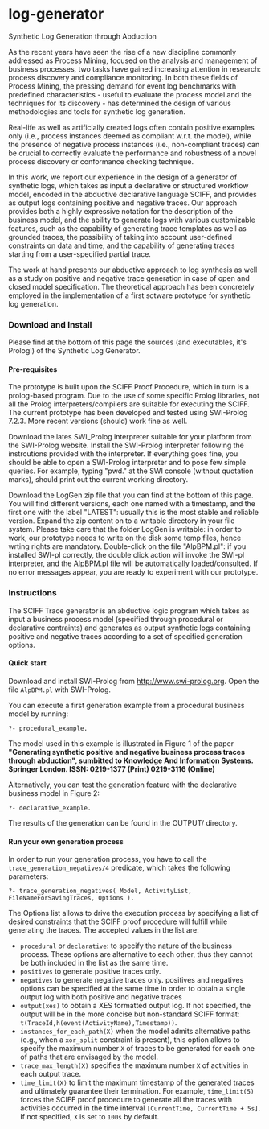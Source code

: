 # log-generator
Synthetic Log Generation through Abduction

As the recent years have seen the rise of a new discipline commonly addressed as Process Mining, focused on the analysis and management of business processes, two tasks have gained increasing attention in research: process discovery and compliance monitoring. In both these fields of Process Mining, the pressing demand for event log benchmarks with predefined characteristics - useful to evaluate the process model and the techniques for its discovery - has determined the design of various methodologies and tools for synthetic log generation.

Real-life as well as artificially created logs often contain positive examples only (i.e., process instances deemed as compliant w.r.t. the model), while the presence of negative process instances (i.e., non-compliant traces) can be crucial to correctly evaluate the performance and robustness of a novel process discovery or conformance checking technique.

In this work, we report our experience in the design of a generator of synthetic logs, which takes as input a declarative or structured workflow model, encoded in the abductive declarative language SCIFF, and provides as output logs containing positive and negative traces. Our approach provides both a highly expressive notation for the description of the business model, and the ability to generate logs with various customizable features, such as the capability of generating trace templates as well as grounded traces, the possibility of taking into account user-defined constraints on data and time, and the capability of generating traces starting from a user-specified partial trace.

The work at hand presents our abductive approach to log synthesis as well as a study on positive and negative trace generation in case of open and closed model specification. The theoretical approach has been concretely employed in the implementation of a first sotware prototype for synthetic log generation.

### Download and Install
Please find at the bottom of this page the sources (and executables, it's Prolog!) of the Synthetic Log Generator.

#### Pre-requisites
The prototype is built upon the SCIFF Proof Procedure, which in turn is a prolog-based program. Due to the use of some specific Prolog libraries, not all the Prolog interpreters/compilers are suitable for executing the SCIFF. The current prototype has been developed and tested using SWI-Prolog 7.2.3. More recent versions (should) work fine as well.

Download the lates SWI_Prolog interpreter suitable for your platform from the SWI-Prolog website.
Install the SWI-Prolog interpreter following the instrcutions provided with the interpreter.
If everything goes fine, you should be able to open a SWI-Prolog interpreter and to pose few simple queries. For example, typing "pwd." at the SWI console (without quotation marks), should print out the current working directory.

Download the LogGen zip file that you can find at the bottom of this page. You will find different versions, each one named with a timestamp, and the first one with the label "LATEST": usually this is the most stable and reliable version.
Expand the zip content on to a writable directory in your file system. Please take care that the folder LogGen is writable: in order to work, our prototype needs to write on the disk some temp files, hence wrting rights are mandatory.
Double-click on the file "AlpBPM.pl": if you installed SWI-pl correctly, the double click action will invoke the SWI-pl interpreter, and the AlpBPM.pl file will be automatically loaded/consulted.
If no error messages appear, you are ready to experiment with our prototype.

### Instructions
The SCIFF Trace generator is an abductive logic program which takes as input a business process model (specified through procedural or declarative contraints) and generates as output synthetic logs containing positive and negative traces according to a set of specified generation options.

#### Quick start
Download and install SWI-Prolog from http://www.swi-prolog.org. Open the file `AlpBPM.pl` with SWI-Prolog.

You can execute a first generation example from a procedural business model by running:
```
?- procedural_example. 
```
The model used in this example is illustrated in Figure 1 of the paper **"Generating synthetic positive and negative business process traces through abduction", sumbitted to Knowledge And Information Systems. Springer London. ISSN: 0219-1377 (Print) 0219-3116 (Online)**

Alternatively, you can test the generation feature with the declarative business model in Figure 2:
```
?- declarative_example. 
```
The results of the generation can be found in the OUTPUT/ directory.

#### Run your own generation process
In order to run your generation process, you have to call the `trace_generation_negatives/4` predicate, which takes the following parameters:
```
?- trace_generation_negatives( Model, ActivityList, FileNameForSavingTraces, Options ). 
```
The Options list allows to drive the execution process by specifying a list of desired constraints that the SCIFF proof procedure will fulfill while generating the traces. The accepted values in the list are:

- `procedural` or `declarative`: to specify the nature of the business process. These options are alternative to each other, thus they cannot be both included in the list as the same time.
- `positives` to generate positive traces only.
- `negatives` to generate negative traces only. positives and negatives options can be specified at the same time in order to obtain a single output log with both positive and negative traces
- `output(xes)` to obtain a XES formatted output log. If not specified, the output will be in the more concise but non-standard SCIFF format: `t(TraceId,h(event(ActivityName),Timestamp))`.
- `instances_for_each_path(X)` when the model admits alternative paths (e.g., when a `xor_split` constraint is present), this option allows to specify the maximum number `X` of traces to be generated for each one of paths that are envisaged by the model.
- `trace_max_length(X)` specifies the maximum number `X` of activities in each output trace.
- `time_limit(X)` to limit the maximum timestamp of the generated traces and ultimately guarantee their termination. For example, `time_limit(5)` forces the SCIFF proof procedure to generate all the traces with activities occurred in the time interval `[CurrentTime, CurrentTime + 5s]`. If not specified, `X` is set to `100s` by default.
